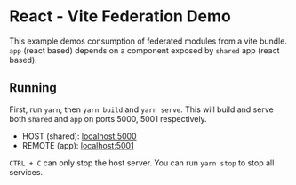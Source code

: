 # React - Vite Federation Demo

This example demos consumption of federated modules from a vite bundle. `app` (react based) depends on a component exposed by `shared` app (react based).

## Running

First, run `yarn`, then `yarn build` and `yarn serve`. This will build and serve both `shared` and `app` on ports 5000, 5001 respectively.

- HOST (shared): [localhost:5000](http://localhost:5000/)
- REMOTE (app): [localhost:5001](http://localhost:5001/)

`CTRL + C` can only stop the host server. You can run `yarn stop` to stop all services.
